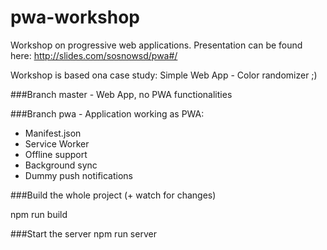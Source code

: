 # pwa-workshop

 Workshop on progressive web applications. 
 Presentation can be found here: http://slides.com/sosnowsd/pwa#/
 
 Workshop is based ona case study: Simple Web App - Color randomizer ;)
 
 
 ###Branch master - Web App, no PWA functionalities
 
 ###Branch pwa - Application working as PWA:
 - Manifest.json
 - Service Worker
 - Offline support
 - Background sync
 - Dummy push notifications

###Build the whole project (+ watch for changes)

npm run build

###Start the server
npm run server
